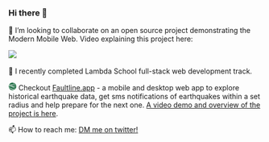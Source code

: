 ### Hi there 👋

🔭 I’m looking to collaborate on an open source project demonstrating the Modern Mobile Web.
Video explaining this project here:    
  
[![](http://img.youtube.com/vi/-SIJiZzzuB0/0.jpg)](http://www.youtube.com/watch?v=-SIJiZzzuB0 "Modern Mobile Web")


🌱 I recently completed Lambda School full-stack web development track.  

[<img src="https://raw.githubusercontent.com/petedram/petedram/main/fl-logo-16px.png" width="16" height="16">](https://faultline.app) Checkout [Faultline.app](https://faultline.app) - a mobile and desktop web app to explore historical earthquake data, get sms notifications of earthquakes within a set radius and help prepare for the next one. [A video demo and overview of the project is here](https://youtu.be/LD9z3iCCXjI?start=7551&end=8912).

📫 How to reach me: [DM me on twitter!](http://twitter.com/petedram)



<!--
**petedram/petedram** is a ✨ _special_ ✨ repository because its `README.md` (this file) appears on your GitHub profile.

Here are some ideas to get you started:

- 🔭 I’m currently working on ...
- 🌱 I’m currently learning ...
- 👯 I’m looking to collaborate on ...
- 🤔 I’m looking for help with ...
- 💬 Ask me about ...
- 📫 How to reach me: ...
- 😄 Pronouns: ...
- ⚡ Fun fact: ...
-->
